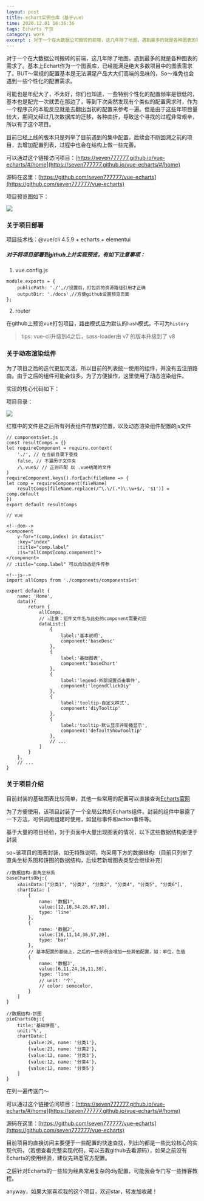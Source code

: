 ```yaml
---
layout: post
title: echart实例仓库（基于vue）
time: 2020.12.01 16:36:36
tags: Echarts 干货
category: work
excerpt : 对于一个在大数据公司搬砖的前端，这几年除了地图，遇到最多的就是各种图表的需求了。基本上Echart作为一个图表库，已经能满足绝大多数项目中的图表需求了。BUT～常规的配置基本是无法满足产品大大们高端的品味的，So～难免也会遇到一些个性化的配置需求。
---
```

对于一个在大数据公司搬砖的前端，这几年除了地图，遇到最多的就是各种图表的需求了。基本上Echart作为一个图表库，已经能满足绝大多数项目中的图表需求了。BUT～常规的配置基本是无法满足产品大大们高端的品味的，So～难免也会遇到一些个性化的配置需求。

可能也是年纪大了，不太好，你们也知道，一些特别个性化的配置频率是很低的，基本也是配完一次就丢在那边了，等到下次突然发现有个类似的配置需求时，作为一个程序员的本能反应就是去翻出当初的配置来参考一遍。但是由于这些年项目量较大，期间又经过几次数据库的迁移，各种曲折，导致这个寻找的过程非常艰辛，所以有了这个项目。

目前已经上线的版本只是列举了目前遇到的集中配置，后续会不断回溯之前的项目，去增加配置列表，过程中也会在结构上做一些完善。

可以通过这个链接访问项目：[https://seven777777.github.io/vue-echarts/#/home](https://seven777777.github.io/vue-echarts/#/home)

源码在这里：[https://github.com/seven777777/vue-echarts](https://github.com/seven777777/vue-echarts)

项目预览图如下：

<img src="https://seven777777.github.io/myblog/images/post/2020-12-01-vue-echarts/pic01.png" />


### 关于项目部署
项目技术栈：@vue/cli 4.5.9 + echarts + elementui

##### 对于将项目部署到github上并实现预览，有如下注意事项：

1. vue.config.js

```
module.exports = {
    publicPath: './',//设置后，打包后的资源路径引用才正确
    outputDir: './docs',//方便github设置预览页面
};
```
2. router

在github上预览vue打包项目，路由模式应为默认的`hash`模式，不可为`history`

> tips: vue-cli升级到4之后，sass-loader由 v7 的版本升级到了 v8

### 关于动态渲染组件
为了项目之后的迭代更加灵活，所以目前的列表统一使用的组件，并没有去注册路由。由于之后的组件可能会较多，为了方便操作，这里使用了动态渲染组件。

实现的核心代码如下：

项目目录：

<img src="https://seven777777.github.io/myblog/images/post/2020-12-01-vue-echarts/pic02.png" />

红框中的文件是之后所有列表组件存放的位置，以及动态渲染组件配置的js文件

```
// componentsSet.js
const resultComps = {}
let requireComponent = require.context(
    './', // 在当前目录下查找
    false, // 不遍历子文件夹
    /\.vue$/ // 正则匹配 以 .vue结尾的文件
)
requireComponent.keys().forEach(fileName => {
let comp = requireComponent(fileName)
    resultComps[fileName.replace(/^\.\/(.*)\.\w+$/, '$1')] = comp.default
})
export default resultComps

```

```
// vue

<!--dom-->
<component
    v-for="(comp,index) in dataList"
    :key="index"
    :title="comp.label"
    :is="allComps[comp.component]">
</component>
// :title="comp.label" 可以向动态组件传参

<!--js-->
import allComps from './components/componentsSet'

export default {
    name: 'Home',
    data(){
        return {
            allComps,
            // ⚠️注意：组件文件名与此处的component需要对应
            dataList:[
                {
                    label:'基本说明',
                    component:'baseDesc'
                },
                {
                    label:'基础图表',
                    component:'baseChart'
                },
                {
                    label:'legend-外部设置点击事件',
                    component:'legendClickDiy'
                },
                {
                    label:'tooltip-自定义样式',
                    component:'diyTooltip'
                },
                {
                    label:'tooltip-默认显示并轮播显示',
                    component:'defaultShowTooltip'
                },
                // ...
            ]
        }
    },
    // ...
}

```


### 关于项目介绍
目前封装的基础图表比较简单，其他一些常用的配置可以直接查询<a target="_bank" href="https://echarts.apache.org/zh/index.html">Echarts官网</a>

为了方便使用，该项目封装了一个全局公共的Echarts组件。封装的组件中暴露了一下方法，可供调用组建时使用，如鼠标事件和action事件等。

基于大量的项目经验，对于页面中大量出现图表的情况，以下这些数据结构更便于封装

so~该项目的图表封装，如无特殊说明，均采用下方的数据结构:（目前只列举了直角坐标系图和饼图的数据结构，后续若新增图表类型会继续补充）

```
//数据结构-直角坐标系
baseChartsObj:{
    xAxisData:["分类1", "分类2", "分类2", "分类4", "分类5", "分类6"],
    chartData: [
        {
            name: '数据1',
            value:[12,18,34,26,67,10],
            type: 'line'
        },
        {
            name: '数据2',
            value:[16,11,14,36,57,20],
            type: 'bar'
        },
        // 基本配置的基础上，之后的一些示例会增加一些其他配置，如：单位，色值
        {
            name: '数据3',
            value:[6,11,24,16,11,30],
            type: 'line'
            // unit: '个',
            // color: somecolor,
        }
    ]
}

//数据结构-饼图
pieChartsObj:{
    title:'基础饼图',
    unit:'%',
    chartData:[
        {value:26, name: '分类1'},
        {value:23, name: '分类2'},
        {value:12, name: '分类3'},
        {value:12, name: '分类4'},
        {value:12, name: '分类5'}
    ]
}
```

在列一遍传送门～

可以通过这个链接访问项目：[https://seven777777.github.io/vue-echarts/#/home](https://seven777777.github.io/vue-echarts/#/home)

源码在这里：[https://github.com/seven777777/vue-echarts](https://github.com/seven777777/vue-echarts)

目前项目的直接访问主要便于一些配置的快速查找，列出的都是一些比较核心的实现代码，（若想查看完整实现代码，可以去我github去看源码），如果之前没有Echarts的使用经验，建议先熟悉官方配置。

之后针对Echarts的一些较为经典常用复杂的diy配置，可能我会专门写一些博客教程。

anyway，如果大家喜欢我的这个项目，欢迎star，转发加收藏！

